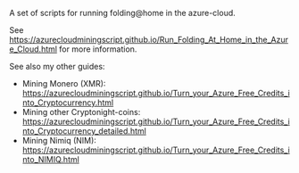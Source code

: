 A set of scripts for running folding@home in the azure-cloud.

See https://azurecloudminingscript.github.io/Run_Folding_At_Home_in_the_Azure_Cloud.html for more information.

See also my other guides:
* Mining Monero (XMR): https://azurecloudminingscript.github.io/Turn_your_Azure_Free_Credits_into_Cryptocurrency.html
* Mining other Cryptonight-coins: https://azurecloudminingscript.github.io/Turn_your_Azure_Free_Credits_into_Cryptocurrency_detailed.html
* Mining Nimiq (NIM): https://azurecloudminingscript.github.io/Turn_your_Azure_Free_Credits_into_NIMIQ.html



